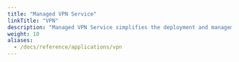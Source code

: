 ```yaml
---
title: "Managed VPN Service"
linkTitle: "VPN"
description: "Managed VPN Service simplifies the deployment and management of VPN server, enabling you to establish secure connections with ease."
weight: 10
aliases:
  - /docs/reference/applications/vpn
---
```


